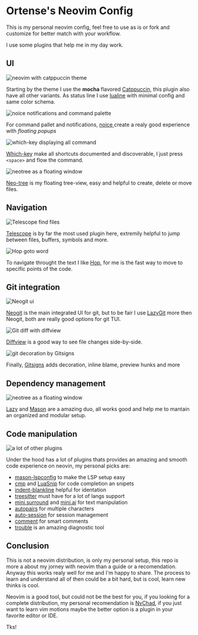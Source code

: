 # Ortense's Neovim Config

This is my personal neovim config, feel free to use as is or fork and customize for better match with your workflow.

I use some plugins that help me in my day work.

## UI

![neovim with catppuccin theme](assets/ui-theme.png)

Starting by the theme I use the **mocha** flavored [Catppuccin](https://github.com/catppuccin/nvim), this plugin also have all other variants.
As status line I use [lualine](https://github.com/nvim-lualine/lualine.nvim) with minimal config and same color schema.

![noice notifications and command palette](assets/noice.png)

For command pallet and notifications, [ noice ](https://github.com/folke/noice.nvim) create a realy good experience with _floating popups_

![which-key displaying all command](assets/wk.png)

[Which-key](https://github.com/folke/which-key.nvim) make all shortcuts documented and discoverable, I just press `<space>` and flow the command.

![neotree as a floating window](assets/neo-tree.png)

[Neo-tree](https://github.com/nvim-neo-tree/neo-tree.nvim) is my floating tree-view, easy and helpful to create, delete or move files.

## Navigation

![Telescope find files](assets/telescope.png)

[Telescope](https://github.com/nvim-telescope/telescope.nvim) is by far the most used plugin here, extremily helpful to jump between files, buffers, symbols and more.

![Hop goto word](assets/hop.png)

To navigate throught the text I like [Hop](https://github.com/hadronized/hop.nvim), for me is the fast way to move to specific points of the code. 

## Git integration

![Neogit ui](assets/neogit.png)

[Neogit](https://github.com/NeogitOrg/neogit) is the main integrated UI for git, but to be fair I use [LazyGit](https://github.com/jesseduffield/lazygit) more then Neogit, both are really good options for git TUI.

![Git diff with diffview](assets/gitdiff.png)

[Diffview](https://github.com/sindrets/diffview.nvim) is a good way to see file changes side-by-side.

![git decoration by Gitsigns](assets/gitsigns.png)

Finally, [Gitsigns](https://github.com/lewis6991/gitsigns.nvim) adds decoration, inline blame, preview hunks and more 

## Dependency management

![neotree as a floating window](assets/deps.png)

[Lazy](https://github.com/folke/lazy.nvim) and [Mason](https://github.com/williamboman/mason.nvim) are a amazing duo, all works good and help me to mantain an organized and modular setup.

## Code manipulation

![a lot of other plugins](assets/coding.png)

Under the hood has a lot of plugins thats provides an amazing and smooth code experience on neovin, my personal picks are:

- [mason-lspconfig](https://github.com/williamboman/mason-lspconfig.nvim) to make the LSP setup easy
- [cmp](https://github.com/hrsh7th/nvim-cmp) and [LuaSnip](https://github.com/L3MON4D3/LuaSnip) for code completion an snipets
- [indent-blankline](https://github.com/lukas-reineke/indent-blankline.nvim) helpful for identation
- [treesitter](https://github.com/nvim-treesitter/nvim-treesitter) must have for a lot of langs support
- [mini.surround](https://github.com/echasnovski/mini.surround) and [mini.ai](https://github.com/echasnovski/mini.ai) for text manipulation
- [autopairs](https://github.com/windwp/nvim-autopairs) for multiple characters
- [auto-session](https://github.com/rmagatti/auto-session) for session management
- [comment](https://github.com/terrortylor/nvim-comment) for smart comments
- [trouble](https://github.com/folke/trouble.nvim) is an amazing diagnostic tool

## Conclusion

This is not a neovim distribution, is only my personal setup, this repo is more a about my jorney with neovim than a guide or a recomendation.
Anyway this works realy well for me and I'm happy to share.
The process to learn and understand all of then could be a bit hard, but is cool, learn new thinks is cool.

Neovim is a good tool, but could not be the best for you, if you looking for a complete distribution, my personal recomendation is [NvChad](https://nvchad.com/), if you just want to learn vim motions maybe the better option is a plugin in your favorite editor or IDE.

Tks!
